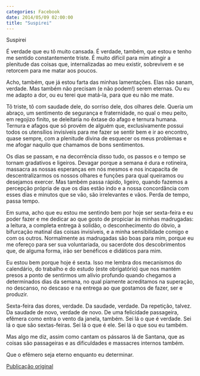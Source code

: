 ```yaml
---
categories: Facebook
date: 2014/05/09 02:00:00
title: "Suspirei"
---
```


Suspirei

É verdade que eu tô muito cansada. É verdade, também, que estou e tenho me sentido constantemente triste. É muito difícil para mim atingir a plenitude das coisas que, internalizadas ao meu existir, sobrevivem e se retorcem para me matar aos poucos.

Acho, também, que já estou farta das minhas lamentações. Elas não sanam, verdade. Mas também não precisam (e não podem!) serem eternas. Ou eu me adapto a dor, ou eu terei que matá-la, para que eu não me mate.

Tô triste, tô com saudade dele, do sorriso dele, dos olhares dele. Queria um abraço, um sentimento de segurança e fraternidade, no qual o meu peito, em regojizo finito, se deleitaria no êxtase do afago e ternura humana. Ternura e afagos que só provém de alguém que, exclusivamente possui todos os utensílios invisíveis para me fazer se sentir bem e ir ao encontro, quase sempre, com a plenitude divina de esquecer os meus problemas e me afogar naquilo que chamamos de bons sentimentos.

Os dias se passam, e na decorrência disso tudo, os passos e o tempo se tornam gradativos e ligeiros. Devagar porque a semana é dura e rotineira, massacra as nossas esperanças em nós mesmos e nos incapacita de descentralizarmos os nossos olhares e funções para qual queiramos ou desejamos exercer. Mas também passa rápido, ligeiro, quando fazemos a percepção própria de que os dias estão indo e a nossa concordância com esses dias e minutos que se vão, são irrelevantes e vãos. Perda de tempo, passa tempo.

Em suma, acho que eu estou me sentindo bem por hoje ser sexta-feira e eu poder fazer e me dedicar ao que gosto de propiciar às minhas madrugadas: a leitura, a completa entrega à solidão, o desconhecimento do óbvio, a bifurcação matinal das coisas invisíveis, e a minha sensibilidade comigo e com os outros.
Normalmente as madrugadas são boas para mim, porque eu me ofereço para ser sua voluntariada, ou sacerdote dos descobrimentos que, de alguma forma, irão ser benéficos e didáticos para mim.

Eu estou bem porque hoje é sexta. Isso me lembra dos mecanismos do calendário, do trabalho e do estudo (este obrigatório) que nos mantém presos a ponto de sentirmos um alívio profundo quando chegamos a determinados dias da semana, no qual piamente acreditamos na superação, no descanso, no descaso e na entrega ao que gostamos de fazer, ser e produzir.

Sexta-feira das dores, verdade. Da saudade, verdade. Da repetição, talvez. Da saudade de novo, verdade de novo. De uma felicidade passageira, efêmera como entra o vento da janela, também. Sei lá o que é verdade. Sei lá o que são sextas-feiras. Sei lá o que é ele. Sei lá o que sou eu também.

Mas algo me diz, assim como cantam os pássaros lá de Santana, que as coisas são passageiras e as dificuldades e massacres internos também.

Que o efêmero seja eterno enquanto eu determinar.

[Publicação original](https://www.facebook.com/permalink.php?story_fbid=1421252894811741&id=1418031755133855)

